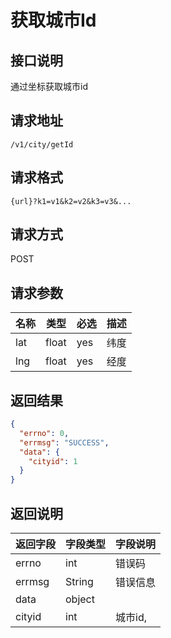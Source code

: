 # 获取城市Id

## 接口说明

通过坐标获取城市id

## 请求地址

`/v1/city/getId`

## 请求格式

`{url}?k1=v1&k2=v2&k3=v3&...`

## 请求方式

POST

## 请求参数

| 名称 | 类型  | 必选 | 描述 |
| ---- | ----- | ---- | ---- |
| lat  | float | yes  | 纬度 |
| lng  | float | yes  | 经度 |

## 返回结果

```json
{
  "errno": 0,
  "errmsg": "SUCCESS",
  "data": {
    "cityid": 1
  }
}
```
## 返回说明

| 返回字段 | 字段类型 | 字段说明 |
| -------- | -------- | -------- |
| errno    | int      | 错误码   |
| errmsg   | String   | 错误信息 |
| data     | object   |          |
| cityid   | int      | 城市id,  |

